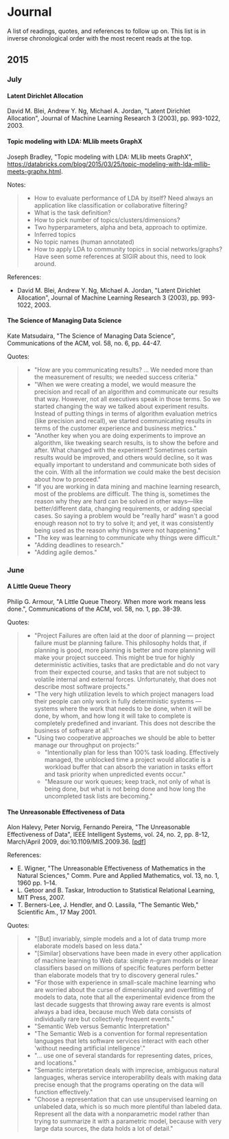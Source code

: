 # Journal

A list of readings, quotes, and references to follow up on. This list is in
inverse chronological order with the most recent reads at the top.

## 2015
### July

#### Latent Dirichlet Allocation

David M. Blei, Andrew Y. Ng, Michael A. Jordan, "Latent Dirichlet Allocation", Journal of Machine Learning Research 3 (2003), pp. 993-1022, 2003.

#### Topic modeling with LDA: MLlib meets GraphX

Joseph Bradley, "Topic modeling with LDA: MLlib meets GraphX", https://databricks.com/blog/2015/03/25/topic-modeling-with-lda-mllib-meets-graphx.html.

Notes:

> - How to evaluate performance of LDA by itself? Need always an application like classification or collaborative filtering?
> - What is the task definition?
> - How to pick number of topics/clusters/dimensions?
> - Two hyperparameters, alpha and beta, approach to optimize.
> - Inferred topics
> - No topic names (human annotated)
> - How to apply LDA to community topics in social networks/graphs? Have seen some references at SIGIR about this, need to look around.

References:

- David M. Blei, Andrew Y. Ng, Michael A. Jordan, "Latent Dirichlet Allocation", Journal of Machine Learning Research 3 (2003), pp. 993-1022, 2003.

#### The Science of Managing Data Science

Kate Matsudaira, "The Science of Managing Data Science", Communications of the ACM, vol. 58, no. 6, pp. 44-47.

Quotes:

> - "How are you communicating results? ... We needed more than the measurement of results; we needed success criteria."
> - "When we were creating a model, we would measure the precision and recall of an algorithm and communicate our results that way. However, not all executives speak in those terms. So we started changing the way we talked about experiment results. Instead of putting things in terms of algorithm evaluation metrics (like precision and recall), we started communicating results in terms of the customer experience and business metrics."
> - "Another key when you are doing experiments to improve an algorithm, like tweaking search results, is to show the before and after. What changed with the experiment? Sometimes certain results would be improved, and others would decline, so it was equally important to understand and communicate both sides of the coin. With all the information we could make the best decision about how to proceed."
> - "If you are working in data mining and machine learning research, most of the problems are difficult. The thing is, sometimes the reason why they are hard can be solved in other ways—like better/different data, changing requirements, or adding special cases. So saying a problem would be "really hard" wasn't a good enough reason not to try to solve it; and yet, it was consistently being used as the reason why things were not happening."
> - "The key was learning to communicate why things were difficult."
> - "Adding deadlines to research."
> - "Adding agile demos."

### June

#### A Little Queue Theory

Philip G. Armour, "A Little Queue Theory. When more work means less done.", Communications of the ACM, vol. 58, no. 1, pp. 38-39.

Quotes:

> - "Project Failures are often laid at the door of planning — project failure must be planning failure. This philosophy holds that, if planning is good, more planning is better and more planning will make your project succeed. This might be true for highly deterministic activities, tasks that are predictable and do not vary from their expected course, and tasks that are not subject to volatile internal and external forces. Unfortunately, that does not describe most software projects."
> - "The very high utilization levels to which project managers load their people can only work in fully deterministic systems — systems where the work that needs to be done, when it will be done, by whom, and how long it will take to complete is completely predefined and invariant. This does not describe the business of software at all."
> - "Using two cooperative approaches we should be able to better manage our throughput on projects:"
>   - "Intentionally plan for less than 100% task loading. Effectively managed, the unblocked time a project would allocatie is a workload buffer that can absorb the variation in tasks effort and task priority when unpredicted events occur."
>   - "Measure our work queues; keep track, not only of what is being done, but what is not being done and how long the uncompleted task lists are becoming."

#### The Unreasonable Effectiveness of Data

Alon Halevy, Peter Norvig, Fernando Pereira, "The Unreasonable Effectiveness of Data", IEEE Intelligent Systems, vol. 24, no. 2, pp. 8-12, March/April 2009, doi:10.1109/MIS.2009.36. [[pdf](http://static.googleusercontent.com/media/research.google.com/en//pubs/archive/35179.pdf)]

References:

 - E. Wigner, "The Unreasonable Effectiveness of Mathematics in the Natural Sciences," Comm. Pure and Applied Mathematics, vol. 13, no. 1, 1960 pp. 1–14.
 - L. Getoor and B. Taskar, Introduction to Statistical Relational Learning, MIT Press, 2007.
 - T. Berners-Lee, J. Hendler, and O. Lassila, "The Semantic Web," Scientific Am., 17 May 2001.

Quotes:

> - "[But] invariably, simple models and a lot of data trump more elaborate models based on less data."
> - "[Similar] observations have been made in every other application of machine learning to Web data: simple *n*-gram models or linear classifiers based on millions of specific features perform better than elaborate models that try to discovery general rules."
> - "For those with experience in small-scale machine learning who are worried about the curse of dimensionality and overfitting of models to data, note that all the experimental evidence from the last decade suggests that throwing away rare events is almost always a bad idea, because much Web data consists of individually rare but collectively frequent events."
> - "Semantic Web versus Semantic Interpretation"
> - "The Semantic Web is a convention for formal representation languages that lets software services interact with each other 'without needing artificial intelligence'."
> - "... use one of several standards for representing dates, prices, and locations."
> - "Semantic interpretation deals with imprecise, ambiguous natural languages, wheras service interoperability deals with making data precise enough that the programs operating on the data will function effectively."
> - "Choose a representation that can use unsupervised learning on unlabeled data, which is so much more plentiful than labeled data. Represent all the data with a nonparametric model rather than trying to summarize it with a parametric model, because with very large data sources, the data holds a lot of detail."
